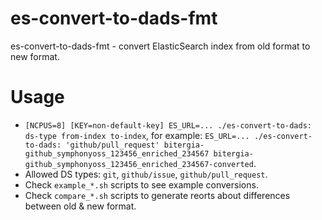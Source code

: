 # es-convert-to-dads-fmt
es-convert-to-dads-fmt - convert ElasticSearch index from old format to new format.

# Usage

- `[NCPUS=8] [KEY=non-default-key] ES_URL=... ./es-convert-to-dads: ds-type from-index to-index`, for example: `ES_URL=... ./es-convert-to-dads: 'github/pull_request' bitergia-github_symphonyoss_123456_enriched_234567 bitergia-github_symphonyoss_123456_enriched_234567-converted`.
- Allowed DS types: `git`, `github/issue`, `github/pull_request`.
- Check `example_*.sh` scripts to see example conversions.
- Check `compare_*.sh` scripts to generate reorts about differences between old & new format.

